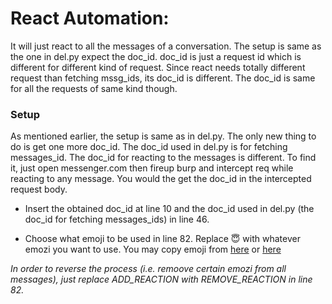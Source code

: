 # React Automation:
It will just react to all the messages of a conversation. The setup is same as the one in del.py expect the doc_id. doc_id is just a request id which is different for different kind of request. Since react needs totally different request than fetching mssg_ids, its doc_id is different. The doc_id is same for all the requests of same kind though.

### Setup
As mentioned earlier, the setup is same as in del.py. The only new thing to do is get one more doc_id. The doc_id used in del.py is for fetching messages_id. The doc_id for reacting to the messages is different. To find it, just open messenger.com then fireup burp and intercept req while reacting to any message. You would the get the doc_id in the intercepted request body.

- Insert the obtained doc_id at line 10 and the doc_id used in del.py (the doc_id for fetching messages_ids) in line 46. 

- Choose what emoji to be used in line 82. Replace 😇 with whatever emozi you want to use. You may copy emoji from <a href="https://www.emojicopy.com/">here</a> or <a href="https://getemoji.com/">here</a>

_In order to reverse the process (i.e. remoove certain emozi from all messages), just replace ADD_REACTION with REMOVE_REACTION in line 82._
